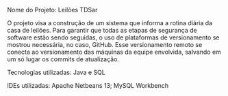 Nome do Projeto: Leilões TDSar

O projeto visa a construção de um sistema que informa a rotina diária da casa de leilões. Para garantir que todas as etapas de segurança de software estão sendo seguidas, o uso de plataformas de versionamento se mostrou necessária, no caso, GitHub. Esse versionamento remoto se conecta ao versionamento das máquinas da equipe envolvida, salvando em um só lugar os commits de atualização.

Tecnologias utilizadas: Java e SQL

IDEs utilizadas: Apache Netbeans 13; MySQL Workbench
